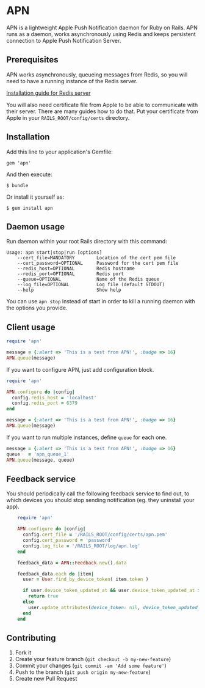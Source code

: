 # APN

APN is a lightweight Apple Push Notification daemon for Ruby on Rails. APN runs as a daemon, works asynchronously using Redis and keeps persistent connection to Apple Push Notification Server.

## Prerequisites

APN works asynchronously, queueing messages from Redis, so you will need to have a running instance of the Redis server.

[Installation guide for Redis server](http://redis.io/topics/quickstart)

You will also need certificate file from Apple to be able to communicate with their server.
There are many guides how to do that. Put your certificate from Apple in your ```RAILS_ROOT/config/certs``` directory.

## Installation

Add this line to your application's Gemfile:

    gem 'apn'

And then execute:

    $ bundle

Or install it yourself as:

    $ gem install apn

## Daemon usage

Run daemon within your root Rails directory with this command:

```
Usage: apn start|stop|run [options]
    --cert_file=MANDATORY        Location of the cert pem file
    --cert_password=OPTIONAL     Password for the cert pem file
    --redis_host=OPTIONAL        Redis hostname
    --redis_port=OPTIONAL        Redis port
    --queue=OPTIONAL             Name of the Redis queue
    --log_file=OPTIONAL          Log file (default STDOUT)
    --help                       Show help
```

You can use ```apn stop``` instead of start in order to kill a running daemon with the options you provide.

## Client usage

```ruby
require 'apn'

message = {:alert => 'This is a test from APN!', :badge => 16}
APN.queue(message)
```

If you want to configure APN, just add configuration block.

```ruby
require 'apn'

APN.configure do |config|
  config.redis_host = 'localhost'
  config.redis_port = 6379
end

message = {:alert => 'This is a test from APN!', :badge => 16}
APN.queue(message)
```

If you want to run multiple instances, define ```queue``` for each one.

```ruby
message = {:alert => 'This is a test from APN!', :badge => 16}
queue   = 'apn_queue_1'
APN.queue(message, queue)
```
## Feedback service
You should periodically call the following feedback service to find out, to which devices you should stop sending notification (eg. they uninstall your app).

```ruby
    require 'apn'

    APN.configure do |config|
      config.cert_file = '/RAILS_ROOT/config/certs/apn.pem'
      config.cert_password = 'password'
      config.log_file = '/RAILS_ROOT/log/apn.log'
    end

    feedback_data = APN::Feedback.new().data

    feedback_data.each do |item|
      user = User.find_by_device_token( item.token )

      if user.device_token_updated_at && user.device_token_updated_at > item.timestamp
        return true
      else
        user.update_attributes(device_token: nil, device_token_updated_at: Time.now)
      end
    end
```

## Contributing

1. Fork it
2. Create your feature branch (`git checkout -b my-new-feature`)
3. Commit your changes (`git commit -am 'Add some feature'`)
4. Push to the branch (`git push origin my-new-feature`)
5. Create new Pull Request

